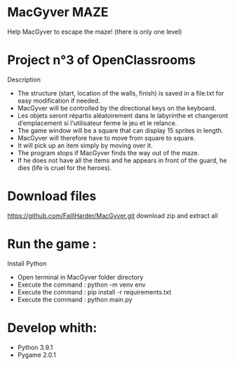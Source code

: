 # **MacGyver MAZE**
Help MacGyver to escape the maze! (there is only one level)
# Project n°3 of OpenClassrooms
Description
* The structure (start, location of the walls, finish) is saved in a file.txt for easy modification if needed.
* MacGyver will be controlled by the directional keys on the keyboard.
* Les objets seront répartis aléatoirement dans le labyrinthe et changeront d’emplacement si l'utilisateur ferme le jeu et le relance.
* The game window will be a square that can display 15 sprites in length.
* MacGyver will therefore have to move from square to square.
* It will pick up an item simply by moving over it.
* The program stops if MacGyver finds the way out of the maze.
* If he does not have all the items and he appears in front of the guard, he dies (life is cruel for the heroes).

# Download files
https://github.com/FaillHarder/MacGyver.git download zip and extract all

# Run the game :
Install Python
* Open terminal in MacGyver folder directory
* Execute the command : python -m venv env
* Execute the command : pip install -r requirements.txt
* Execute the command : python main.py

# Develop whith:
* Python 3.9.1
* Pygame 2.0.1
